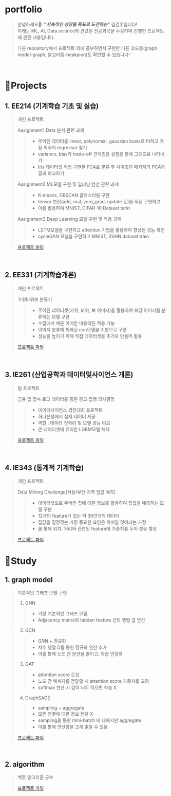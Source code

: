 # portfolio

> 안녕하세요👋! ***"지속적인 성장을 목표로 도전하는"*** 김건우입니다!  
> 아래는 ML, AI, Data science와 관련된 전공과목을 수강하며 진행한 프로젝트에 관한 내용입니다.
> 
> 다른 repository에서 프로젝트 외에 공부하면서 구현한 다른 코드들(graph model-graph, 알고리즘-beakjoon)도 확인할 수 있습니다!

<br />

# 📝Projects

## 1. EE214 (기계학습 기초 및 실습)
> 개인 프로젝트
>
> Assignment1
> Data 분석 관련 과제
>> - 주어진 데이터를 linear, polynomial, gaussian basis로 fit하고 가장 최적의 regressor 찾기
>> - variance, bias가 trade-off 관계임을 실험을 통해 그래프로 나타내기
>> - Iris 데이터셋 직접 구현한 PCA로 분류 후 사이킷런 패키지의 PCA와 결과 비교하기
>
> Assignment2
> ML모델 구현 및 딥러닝 연산 관련 과제
>> - K-means, DBSCAN 클러스터링 구현
>> - tensor 연산(add, mul, zero_grad, update 등)을 직접 구현하고
>> - 이를 활용하여 MNIST, CIFAR-10 Dataset tarin
>
> Assignment3
> Deep Learning 모델 구현 및 적용 과제
>> - LSTM모델을 구현하고 attention 기법을 활용하여 향상된 성능 확인
>> - cycleGAN 모델을 구현하고 MNIST, SVHN dataset train

> [프로젝트 파일](https://github.com/Kimgeonw00/EE214)

<br />

## 2. EE331 (기계학습개론)
> 개인 프로젝트
> 
> 가위바위보 분류기
>
>> - 주어진 데이터셋(가위, 바위, 보 이미지)을 활용하여 해당 이미지를 분류하는 모델 구현
>> - 수업에서 배운 어떠한 내용이든 적용 가능
>> - 이미지 분류에 특화된 cnn모델을 기반으로 구현
>> - 성능을 높이기 위해 직접 데이터셋을 추가로 만들어 활용
>
> [프로젝트 파일](https://github.com/Kimgeonw00/EE331/tree/main/Project_rock_scissor_paper_classification)

<br />

## 3. IE261 (산업공학과 데이터및사이언스 개론)
> 팀 프로젝트
>
> 금융 앱 접속 로그 데이터를 통한 광고 집행 의사결정
>
>> - 데이터사이언스 경진대회 프로젝트
>> - 하나은행에서 실제 데이터 제공
>> - 역할 : 데이터 전처리 및 모델 성능 비교
>> - 큰 데이터셋에 유리한 LGBM모델 채택
>
> [프로젝트 파일](https://github.com/Kimgeonw00/IE261/tree/main/Term_project)

<br />

## 4. IE343 (통계적 기계학습)
> 개인 프로젝트
> 
> Data Mining Challenge(서울/부산 지역 집값 예측)
>
>> - 데이터셋으로 주어진 집에 대한 정보를 활용하여 집값을 예측하는 모델 구현
>> - 12개의 feature가 있는 약 30만개의 데이터
>> - 집값을 결정짓는 가장 중요한 요인은 위치일 것이라는 가정
>> - 을 통해 위치, 거리와 관련된 feature에 가중치를 두어 성능 향상
>
> [프로젝트 파일](https://github.com/Kimgeonw00/IE343/tree/main/Kaggle_project)

# 📒Study

## 1. graph model
> 기본적인 그래프 모델 구현
> 
> 1. GNN
> 
>> - 가장 기본적인 그래프 모델
>> - Adjacency matrix와 hidden feature 간의 행렬 곱 연산

>
> 2. GCN
> 
>> - GNN + 정규화
>> - 차수 행렬 D를 통한 정규화 연산 추가
>> - 이를 통해 노드 간 분산을 줄이고, 학습 안정화
>
> 3. GAT
> 
>> - attention score 도입
>> - 노드 간 메세지를 전달할 시 attention score 가중치를 고려
>> - softmax 연산 시 값이 너무 작으면 학습 X
> 
> 4. GraphSAGE
>
>> - sampling + aggregate
>> - 모든 연결에 대한 정보 전달 X
>> - sampling을 통한 mini-batch 에 대해서만 aggregate
>> - 이를 통해 연산량을 크게 줄일 수 있음
>
> [프로젝트 파일](https://github.com/Kimgeonw00/EE214)

<br />

## 2. algorithm
> 백준 알고리즘 공부
>
> [프로젝트 파일](https://github.com/Kimgeonw00/beakjoon)
<br />
<!--
## Hi there 👋
**Kimgeonw00/kimgeonw00** is a ✨ _special_ ✨ repository because its `README.md` (this file) appears on your GitHub profile.

Here are some ideas to get you started:

- 🔭 I’m currently working on ...
- 🌱 I’m currently learning ...
- 👯 I’m looking to collaborate on ...
- 🤔 I’m looking for help with ...
- 💬 Ask me about ...
- 📫 How to reach me: ...
- 😄 Pronouns: ...
- ⚡ Fun fact: ...
-->
